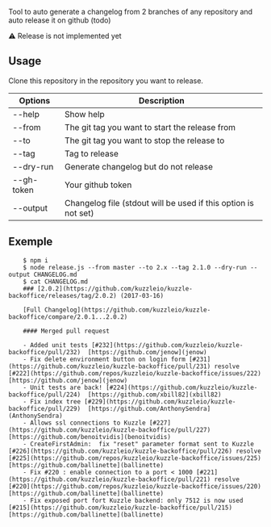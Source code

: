 Tool to auto generate a changelog from 2 branches of any repository and auto release it on github (todo)

:warning: Release is not implemented yet

## Usage

Clone this repository in the repository you want to release.

| Options    | Description
|------------|----------------------------------------------------------------
| --help     | Show help
| --from     | The git tag you want to start the release from
| --to       | The git tag you want to stop the release to
| --tag      | Tag to release
| --dry-run  | Generate changelog but do not release
| --gh-token | Your github token
| --output   | Changelog file (stdout will be used if this option is not set)

## Exemple

```
    $ npm i
    $ node release.js --from master --to 2.x --tag 2.1.0 --dry-run --output CHANGELOG.md
    $ cat CHANGELOG.md
    ### [2.0.2](https://github.com/kuzzleio/kuzzle-backoffice/releases/tag/2.0.2) (2017-03-16)
    
    [Full Changelog](https://github.com/kuzzleio/kuzzle-backoffice/compare/2.0.1...2.0.2)
    
    #### Merged pull request
    
    - Added unit tests [#232](https://github.com/kuzzleio/kuzzle-backoffice/pull/232)  [https://github.com/jenow](jenow)
    - Fix delete environment button on login form [#231](https://github.com/kuzzleio/kuzzle-backoffice/pull/231) resolve [#222](https://github.com/repos/kuzzleio/kuzzle-backoffice/issues/222) [https://github.com/jenow](jenow)
    - Unit tests are back! [#224](https://github.com/kuzzleio/kuzzle-backoffice/pull/224)  [https://github.com/xbill82](xbill82)
    - Fix index tree [#229](https://github.com/kuzzleio/kuzzle-backoffice/pull/229)  [https://github.com/AnthonySendra](AnthonySendra)
    - Allows ssl connections to Kuzzle [#227](https://github.com/kuzzleio/kuzzle-backoffice/pull/227)  [https://github.com/benoitvidis](benoitvidis)
    - CreateFirstAdmin:  fix "reset" parameter format sent to Kuzzle [#226](https://github.com/kuzzleio/kuzzle-backoffice/pull/226) resolve [#225](https://github.com/repos/kuzzleio/kuzzle-backoffice/issues/225) [https://github.com/ballinette](ballinette)
    - Fix #220 : enable connection to a port < 1000 [#221](https://github.com/kuzzleio/kuzzle-backoffice/pull/221) resolve [#220](https://github.com/repos/kuzzleio/kuzzle-backoffice/issues/220) [https://github.com/ballinette](ballinette)
    - Fix exposed port fort Kuzzle backend: only 7512 is now used [#215](https://github.com/kuzzleio/kuzzle-backoffice/pull/215)  [https://github.com/ballinette](ballinette)
```